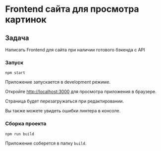 # Frontend сайта для просмотра картинок

## Задача

Написать Frontend для сайта при наличии готового бэкенда с API

### Запуск

```
npm start
```
Приложение запускается в development режиме.

Откройте [http://localhost:3000](http://localhost:3000) для просмотра приложения в браузере.

Страница будет перезагружаться при редактировании.

Вы также можете увидеть ошибки линтера в консоле.


### Сборка проекта
```
npm run build
```
Приложение соберется в папку `build`.



